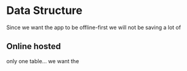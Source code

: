 # Data Structure
Since we want the app to be offline-first we will not be saving a lot of 
## Online hosted

only one table... we want the 